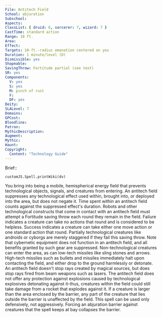 ```yaml
---
File: Antitech Field
School: abjuration
Subschool: 
Aspects: 
ClassList: { druid: 6, sorcerer: 7, wizard: 7 }
CastTime: standard action
Range: 10 ft.
Area: 
Effect: 
Targets: 10-ft.-radius emanation centered on you
Duration: 1 minute/level (D)
Dismissible: yes
Shapeable: 
SavingThrow: Fortitude partial (see text)
SR: yes
Components:
  V: yes
  S: yes
  M: pinch of rust
  F: 
  DF: yes
Deity: 
SLALevel: 7
Domains: 
GPCost: 
Bloodline: 
Patron: 
MythicDescription: 
Augment: 
Mythic: 
Haunt: 
Copyright:
  Content: "Technology Guide"
---
```

Brief:: 

```dataviewjs
customJS.Spell.printWiki(dv)
```

You bring into being a mobile, hemispherical energy field that prevents technological objects, signals, and creatures from entering. An antitech field suppresses any technological effect used within, brought into, or deployed into the area, but does not negate it. Time spent within an antitech field counts against the suppressed effect's duration. Robots and other technological constructs that come in contact with an antitech field must attempt a Fortitude saving throw each round they remain in the field. Failure indicates a creature can take no actions that round and is considered to be helpless. Success indicates a creature can take either one move action or one standard action that round. Partially technological creatures like androids or cyborgs are merely staggered if they fail this saving throw. Note that cybernetic equipment does not function in an antitech field, and all benefits granted by such gear are suppressed. Non-technological creatures can enter the area, as can low-tech missiles like sling stones and arrows. High-tech missiles such as bullets and missiles immediately halt upon contacting the field, and either drop to the ground harmlessly or detonate. An antitech field doesn't stop rays created by magical sources, but does stop rays fired from beam weapons such as lasers. The antitech field does not offer any protection against explosions caused by technological explosives detonating against it-thus, creatures within the field could still take damage from a rocket that explodes against it. If a creature is larger than the area enclosed by the barrier, any part of the creature that lies outside the barrier is unaffected by the field. This spell can be used only defensively, not aggressively. Forcing an abjuration barrier against creatures that the spell keeps at bay collapses the barrier.
